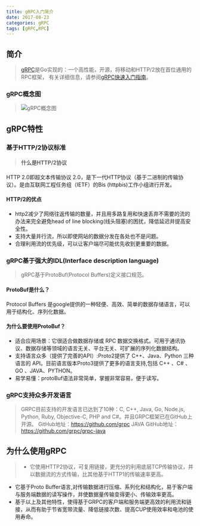 ```yaml
---
title: gRPC入门简介
date: 2017-08-23
categories: gRPC
tags: [gRPC,RPC]
---
```

## 简介
> [gRPC](https://grpc.io/)是Go实现的：一个高性能，开源，将移动和HTTP/2放在首位通用的RPC框架， 有关详细信息，请参阅[gRPC快速入门指南](https://grpc.io/docs/)。
### gRPC概念图
>![gRPC概念图](1.png)

## gRPC特性
### 基于HTTP/2协议标准
> #### 什么是HTTP/2协议
HTTP 2.0即超文本传输协议 2.0，是下一代HTTP协议（基于二进制的传输协议）。是由互联网工程任务组（IETF）的Bis (httpbis)工作小组进行开发。
#### HTTP/2的优点
+ http2减少了网络往返传输的数量，并且用多路复用和快速丢弃不需要的流的办法来完全避免head of line blocking(线头阻塞)的困扰，降低延迟并提高安全性。
+ 支持大量并行流，所以即使网站的数据分发在各处也不是问题。
+ 合理利用流的优先级，可以让客户端尽可能优先收到更重要的数据。

### gRPC基于强大的IDL(Interface description language)
> gRPC基于ProtoBuf(Protocol Buffers)定义接口规范。
#### ProtoBuf是什么？
Protocol Buffers 是google提供的一种轻便、高效、简单的数据存储语言，可以用于结构化、序列化数据。
#### 为什么要使用ProtoBuf？
+ 适合应用场景：它很适合做数据存储或 RPC 数据交换格式。可用于通讯协议、数据存储等领域的语言无关、平台无关、可扩展的序列化数据结构。
+ 支持语言众多（提供了完善的API）:Proto2提供了 C++、Java、Python 三种语言的 API。目前语言版本Proto3提供了更多的语言支持,包括 C++ 、C# 、GO 、JAVA、PYTHON。
+ 易学易懂：protoBuf语法非常简单，掌握非常容易，便于读写。

### gRPC支持众多开发语言
>GRPC目前支持的开发语言已达到了10种：C, C++, Java, Go, Node.js, Python, Ruby, Objective-C, PHP and C#。并且GRPC框架已在GitHub上开源。
 GitHub地址：https://github.com/grpc
 JAVA GitHub地址：https://github.com/grpc/grpc-java

## 为什么使用gRPC
> + 它使用HTTP2协议，可复用链接，更充分的利用底层TCP传输协议，并以数据流的方式传输，比其他基于HTTP1的传输速率更高。
+ 它基于Proto Buffer语言,对传输数据进行压缩、系列化和结构化，易于客户端与服务端数据的读写操作，并使数据量传输变得更小、传输效率更高。
+ 基于以上及其他特性，使得基于GRPC的客户端和服务端更高效的利用流和链接，从而有助于节省宽带流量、降低链接次数、提高CUP使用效率和电池的使用寿命。

